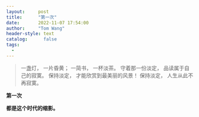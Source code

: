 ```yaml
---
layout:     post
title:      "第一次"
date:       2022-11-07 17:54:00
author:     "Tom Wang"
header-style: text
catalog: 	  false
tags:		
  - 
---
```


>一盏灯， 一片昏黄； 一简书， 一杯淡茶。 守着那一份淡定， 品读属于自己的寂寞。 保持淡定， 才能欣赏到最美丽的风景！ 保持淡定， 人生从此不再寂寞。

**第一次**


**都是这个时代的缩影。**

